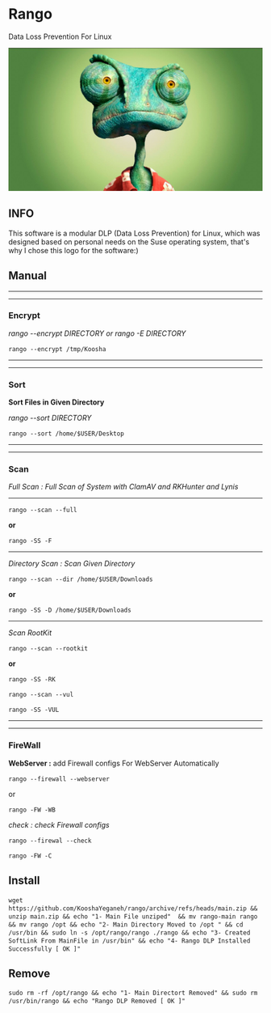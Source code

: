 # Rango

Data Loss Prevention For Linux

![Rango](./static/rango3.jpg)


## INFO

This software is a modular DLP (Data Loss Prevention) for Linux, which was designed based on personal needs on the Suse operating system, that's why I chose this logo for the software:)



## Manual

----------------------------------------------------------
----------------------------------------------------------

### Encrypt

*rango --encrypt DIRECTORY or rango -E DIRECTORY*


```
rango --encrypt /tmp/Koosha
```

----------------------------------------------------------
----------------------------------------------------------

### Sort

**Sort Files in Given Directory**

*rango --sort DIRECTORY*

```
rango --sort /home/$USER/Desktop
```

----------------------------------------------------------
----------------------------------------------------------

### Scan

*Full Scan : Full Scan of System with ClamAV and RKHunter and Lynis*

---------------------------------------------------------
```
rango --scan --full
```
**or**

```
rango -SS -F
```
----------------------------------------------------------
*Directory Scan : Scan Given Directory*

```
rango --scan --dir /home/$USER/Downloads
```
**or**

```
rango -SS -D /home/$USER/Downloads
```
----------------------------------------------------------

*Scan RootKit*

```
rango --scan --rootkit
```
**or**
```
rango -SS -RK
```
```
rango --scan --vul
```

```
rango -SS -VUL
```

----------------------------------------------------------
----------------------------------------------------------

### FireWall

**WebServer :** add Firewall configs For WebServer Automatically

```
rango --firewall --webserver
```
or

```
rango -FW -WB
```

*check : check Firewall configs*

```
rango --firewal --check
```

```
rango -FW -C
```

 



## Install

```
wget https://github.com/KooshaYeganeh/rango/archive/refs/heads/main.zip && unzip main.zip && echo "1- Main File unziped"  && mv rango-main rango && mv rango /opt && echo "2- Main Directory Moved to /opt " && cd /usr/bin && sudo ln -s /opt/rango/rango ./rango && echo "3- Created SoftLink From MainFile in /usr/bin" && echo "4- Rango DLP Installed Successfully [ OK ]"
```


## Remove


```
sudo rm -rf /opt/rango && echo "1- Main Directort Removed" && sudo rm /usr/bin/rango && echo "Rango DLP Removed [ OK ]"
```

